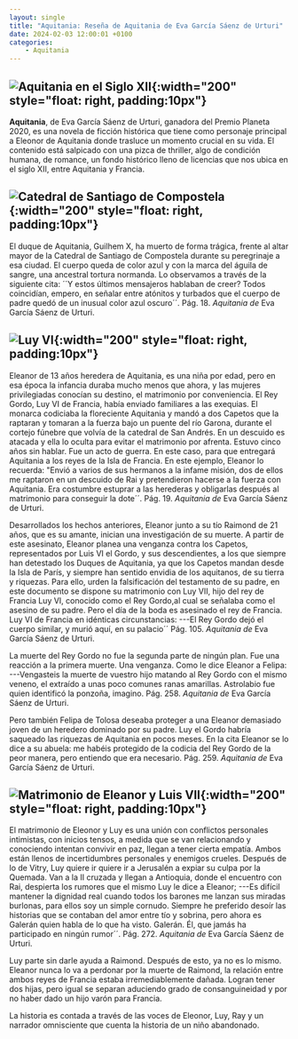 ```yaml
---
layout: single
title: "Aquitania: Reseña de Aquitania de Eva García Sáenz de Urturi"
date: 2024-02-03 12:00:01 +0100
categories: 
    - Aquitania
---
```

![Aquitania en el Siglo XII](/assets/img/4eb0d717-d74e-4813-a0bb-2c9e3ba47cbe.jpg){:width="200" style="float: right, padding:10px"} 
---
**Aquitania**, de Eva García Sáenz de
Urturi, ganadora del Premio Planeta 2020, es una novela de ficción
histórica que tiene como personaje principal a Eleonor de Aquitania
donde trasluce un momento crucial en su vida. El contenido está
salpicado con una pizca de thriller, algo de condición humana, de
romance, un fondo histórico lleno de licencias que nos ubica en el 
siglo XII, entre Aquitania y Francia.

![Catedral de Santiago de Compostela](/assets/img/4e88c1d1-c11c-4a44-98a2-89c3025a8cd7.jpg){:width="200" style="float: right, padding:10px"}
---
El duque de Aquitania, Guilhem X, ha muerto de forma trágica, frente 
al altar mayor de la Catedral de Santiago de Compostela durante su 
peregrinaje a esa ciudad. El cuerpo
queda de color azul y con la marca del águila de sangre, una 
ancestral tortura normanda. Lo observamos a través de la siguiente cita: ´´Y
estos últimos mensajeros hablaban de creer? Todos coincidían, 
empero, en señalar entre atónitos y turbados que el cuerpo de padre quedó de un
inusual color azul oscuro´´. Pág. 18. *Aquitania de* Eva García
Sáenz de Urturi.


![Luy VI](/assets/img/f84b42ec-5942-4a36-9337-73ddb79aacbe.jpg){:width="200" style="float: right, padding:10px"}
---

Eleanor de 13 años heredera de Aquitania, es una niña por edad, pero 
en esa época la infancia duraba mucho menos que ahora, y las mujeres
privilegiadas conocían su destino, el matrimonio por conveniencia. El
Rey Gordo, Luy VI de Francia, había enviado familiares a las 
exequias.
El monarca codiciaba la floreciente Aquitania y mandó a dos Capetos 
que la raptaran y tomaran a la fuerza bajo un puente del río Garona, 
durante el cortejo fúnebre que volvía de la catedral de San Andrés. En un
descuido es atacada y ella lo oculta para evitar el matrimonio por
afrenta. Estuvo cinco años sin hablar. Fue un acto de guerra. En este
caso, para que entregará Aquitania a los reyes de la Isla de 
Francia. En este ejemplo, Eleanor lo recuerda: "Envió a varios de sus hermanos
a la infame misión, dos de ellos me raptaron en un descuido de Rai y
pretendieron hacerse a la fuerza con Aquitania. Era costumbre 
estuprar a las herederas y obligarlas después al matrimonio para conseguir la
dote´´. Pág. 19. *Aquitania de* Eva García Sáenz de Urturi.


Desarrollados los hechos anteriores, Eleanor junto a su tío Raimond 
de 21 años, que es su amante, inician una investigación de su muerte. A
partir de este asesinato, Eleanor planea una venganza contra los
Capetos, representados por Luis VI el Gordo, y sus descendientes, a 
los que siempre han detestado los Duques de Aquitania, ya que los Capetos
mandan desde la Isla de París, y siempre han sentido envidia de los
aquitanos, de su tierra y riquezas. Para ello, urden la falsificación
del testamento de su padre, en este documento se dispone su 
matrimonio con Luy VII, hijo del rey de Francia Luy VI, conocido como el Rey 
Gordo,al cual se señalaba como el asesino de su padre. Pero el día de la 
boda es asesinado el rey de Francia. Luy VI de Francia en idénticas
circunstancias: ---El Rey Gordo dejó el cuerpo similar, y murió
aquí, en su palacio´´ Pág. 105. *Aquitania de* Eva García Sáenz de
Urturi.


La muerte del Rey Gordo no fue la segunda parte de ningún plan. Fue 
una reacción a la primera muerte. Una venganza. Como le dice Eleanor 
a Felipa: ---Vengasteis la muerte de vuestro hijo matando al Rey
Gordo con el mismo veneno, el extraído a unas poco comunes ranas
amarillas. Astrolabio fue quien identificó la ponzoña, imagino.
Pág. 258. *Aquitania de* Eva García Sáenz de Urturi.


Pero también Felipa de Tolosa deseaba proteger a una Eleanor 
demasiado joven de un heredero dominado por su padre. Luy el Gordo 
habría saqueado las riquezas de Aquitania en pocos meses. En la cita 
Eleanor se lo dice a su abuela: me habéis protegido de la codicia del Rey Gordo de la peor manera, pero entiendo que era necesario. Pág. 259. *Aquitania
de* Eva García Sáenz de Urturi.


![Matrimonio de Eleanor y Luis VII](/assets/img/4659bdb0-d31d-4f46-94b1-38ed2834ecc9.jpg){:width="200" style="float: right, padding:10px"}
---

El matrimonio de Eleonor y Luy es una unión con conflictos 
personales intimistas, con inicios tensos, a medida que se van 
relacionando y conociendo intentan convivir en paz, llegan a tener 
cierta empatía. Ambos están llenos de incertidumbres personales y
enemigos crueles. Después de lo de Vitry, Luy quiere ir quiere ir a
Jerusalén a expiar su culpa por la Quemada. Van a la II cruzada y 
llegan a Antioquia, donde el encuentro con Rai, despierta los rumores que el
mismo Luy le dice a Eleanor; ---Es difícil mantener la dignidad
real cuando todos los barones me lanzan sus miradas burlonas, para 
ellos soy un simple cornudo. Siempre he preferido desoír las historias que 
se contaban del amor entre tío y sobrina, pero ahora es Galerán quien 
habla de lo que ha visto. Galerán. Él, que jamás ha participado en ningún
rumor´´. Pág. 272. *Aquitania de* Eva García Sáenz de Urturi.


Luy parte sin darle ayuda a Raimond. Después de esto, ya no es lo 
mismo.
Eleanor nunca lo va a perdonar por la muerte de Raimond, la relación
entre ambos reyes de Francia estaba irremediablemente dañada. Logran
tener dos hijas, pero igual se separan aduciendo grado de
consanguineidad y por no haber dado un hijo varón para Francia.


La historia es contada a través de las voces de Eleonor, Luy, Ray y un narrador omnisciente que cuenta la historia de un niño abandonado.
